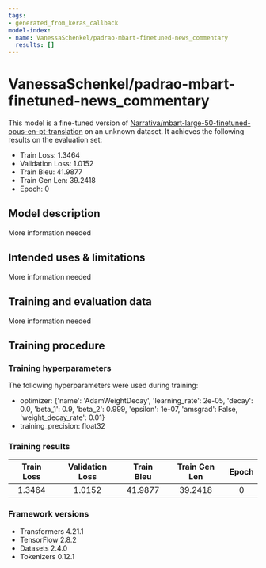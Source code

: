 ```yaml
---
tags:
- generated_from_keras_callback
model-index:
- name: VanessaSchenkel/padrao-mbart-finetuned-news_commentary
  results: []
---
```


<!-- This model card has been generated automatically according to the information Keras had access to. You should
probably proofread and complete it, then remove this comment. -->

# VanessaSchenkel/padrao-mbart-finetuned-news_commentary

This model is a fine-tuned version of [Narrativa/mbart-large-50-finetuned-opus-en-pt-translation](https://huggingface.co/Narrativa/mbart-large-50-finetuned-opus-en-pt-translation) on an unknown dataset.
It achieves the following results on the evaluation set:
- Train Loss: 1.3464
- Validation Loss: 1.0152
- Train Bleu: 41.9877
- Train Gen Len: 39.2418
- Epoch: 0

## Model description

More information needed

## Intended uses & limitations

More information needed

## Training and evaluation data

More information needed

## Training procedure

### Training hyperparameters

The following hyperparameters were used during training:
- optimizer: {'name': 'AdamWeightDecay', 'learning_rate': 2e-05, 'decay': 0.0, 'beta_1': 0.9, 'beta_2': 0.999, 'epsilon': 1e-07, 'amsgrad': False, 'weight_decay_rate': 0.01}
- training_precision: float32

### Training results

| Train Loss | Validation Loss | Train Bleu | Train Gen Len | Epoch |
|:----------:|:---------------:|:----------:|:-------------:|:-----:|
| 1.3464     | 1.0152          | 41.9877    | 39.2418       | 0     |


### Framework versions

- Transformers 4.21.1
- TensorFlow 2.8.2
- Datasets 2.4.0
- Tokenizers 0.12.1
